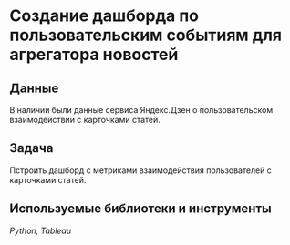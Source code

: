 # Создание дашборда по пользовательским событиям для агрегатора новостей

## Данные
В наличии были данные сервиса Яндекс.Дзен о пользовательском взаимодействии с карточками статей.

## Задача
Пстроить дашборд с метриками взаимодействия пользователей с карточками статей.

## Используемые библиотеки и инструменты
*Python, Tableau*
